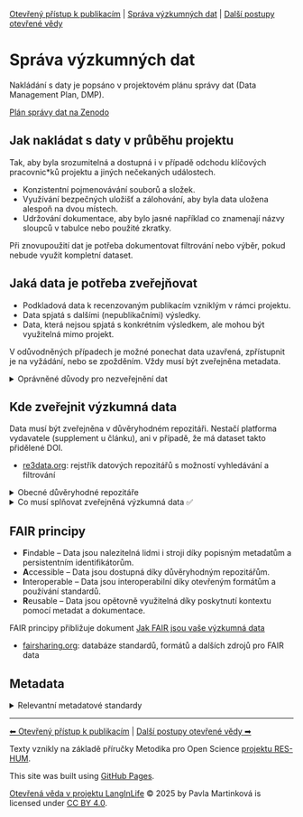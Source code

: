 [Otevřený přístup k publikacím](/osprinciples/open-access) | [Správa výzkumných dat](/osprinciples/sprava-dat) | [Další postupy otevřené vědy](/osprinciples/dalsi-postupy) 

# Správa výzkumných dat

Nakládání s daty je popsáno v projektovém plánu správy dat (Data Management Plan, DMP).

[Plán správy dat na Zenodo](https://zenodo.org/records/16419711)

## Jak nakládat s daty v průběhu projektu

Tak, aby byla srozumitelná a dostupná i v případě odchodu klíčových pracovnic\*ků projektu a jiných nečekaných událostech.

- Konzistentní pojmenovávání souborů a složek.
- Využívání bezpečných uložišť a zálohování, aby byla data uložena alespoň na dvou místech.
- Udržování dokumentace, aby bylo jasné například co znamenají názvy sloupců v tabulce nebo použité zkratky.

Při znovupoužití dat je potřeba dokumentovat filtrování nebo výběr, pokud nebude využit kompletní dataset.

## Jaká data je potřeba zveřejňovat

- Podkladová data k recenzovaným publikacím vzniklým v rámci projektu.
- Data spjatá s dalšími (nepublikačními) výsledky.
- Data, která nejsou spjatá s konkrétním výsledkem, ale mohou být využitelná mimo projekt.

V odůvodněných případech je možné ponechat data uzavřená, zpřístupnit je na vyžádání, nebo se zpožděním. Vždy musí být zveřejněna metadata.

<details markdown="1"> 
  <summary>Oprávněné důvody pro nezveřejnění dat</summary>

- Právo na ochranu soukromí
- Ochrana osobních údajů
- Důvěrnost údajů a dat
- Oprávněné obchodní zájmy, obchodní tajemství
- Práva duševního vlastnictví třetích stran
- Rozpor s oprávněnými zájmy příjemce, včetně komerčního využití dat
- Jiné oprávněné zájmy a oprávněná omezení

</details>

## Kde zveřejnit výzkumná data

Data musí být zveřejněna v důvěryhodném repozitáři. Nestačí platforma vydavatele (supplement u článku), ani v případě, že má dataset takto přidělené DOI. 

- [re3data.org](https://www.re3data.org/): rejstřík datových repozitářů s možností vyhledávání a filtrování

<details markdown="1"> 
<summary>Obecné důvěryhodné repozitáře</summary>

- [Zenodo](https://zenodo.org/): obecný repozitář, spravuje CERN
  - Komunitě projektu, ke které lze výstupy přiřadit: [zenodo.org/communities/langinlife](https://zenodo.org/communities/langinlife)
- [Figshare](https://figshare.com/): obecný repozitář, spravuje Digital Science Company
- [Dataverse](https://dataverse.org/): obecný repozitář, spravuje Harvard
- [Národní datový repozitář](https://data.narodni-repozitar.cz/): český obecný repozitář, spravuje CESNET

</details>

<details markdown="1">
<summary>Co musí splňovat zveřejněná výzkumná data ✅</summary>

- Neobsahují citlivé nebo osobní údaje v neanonymizované podobě.
- Mají přidělen persistentní identifikátor (DOI, Handle).
- Jsou uložena v důvěryhodném repozitáři pod jasně uvedenou licencí (CC 0, CC BY 4.0).
- Jsou uložena ve vhodném formátu: - [Přehledová tabulka vhodných formátů podle typu dat (UK Data Service)](https://ukdataservice.ac.uk/learning-hub/research-data-management/format-your-data/recommended-formats)
- Jsou popsána bohatými metadaty.
- Metadata jsou dostupná ve strojově čitelné podobě.
- Pokud jde o podkladová data k publikaci, jsou s ní pomocí metadat propojena.

</details>

## FAIR principy

- **F**indable – Data jsou nalezitelná lidmi i stroji díky popisným metadatům a persistentním identifikátorům.
- **A**ccessible – Data jsou dostupná díky důvěryhodným repozitářům.
- **I**nteroperable – Data jsou interoperabilní díky otevřeným formátům a používání standardů.
- **R**eusable – Data jsou opětovně využitelná díky poskytnutí kontextu pomocí metadat a dokumentace.

FAIR principy přibližuje dokument [Jak FAIR jsou vaše výzkumná data](https://zenodo.org/records/3739188)

- [fairsharing.org](https://fairsharing.org/): databáze standardů, formátů a dalších zdrojů pro FAIR data

## Metadata

<details markdown="1"> 
<summary>Relevantní metadatové standardy</summary>

- [Brain Imaging Data Structure](https://bids.neuroimaging.io/) (BIDS)
- [Component Metadata Specification](https://fairsharing.org/FAIRsharing.2e0599) (CMDI)
- [Investigation Description Format](https://fairsharing.org/FAIRsharing.438d45) (IDF)
- [Linguistic Annotation Format](https://fairsharing.org/FAIRsharing.3cfa81) (LAF)
- [Minimum Information about an fMRI Study](https://fairsharing.org/10.25504/FAIRsharing.s3swh2) (MIfMRI)
- [Open Language Archives Community Metadata](https://fairsharing.org/FAIRsharing.17fbae) (OLAC Metadata)

</details>

---

[⬅ Otevřený přístup k publikacím](/osprinciples/open-access) | [Další postupy otevřené vědy ➡](/osprinciples/dalsi-postupy) 

Texty vznikly na základě příručky Metodika pro Open Science [projektu RES-HUM](https://reshum.muni.cz).

This site was built using [GitHub Pages](https://pages.github.com/).

[Otevřená věda v projektu LangInLife](https://pavla-martinkova.github.io/osprinciples/) © 2025 by Pavla Martinková is licensed under [CC BY 4.0](https://creativecommons.org/licenses/by/4.0/).
